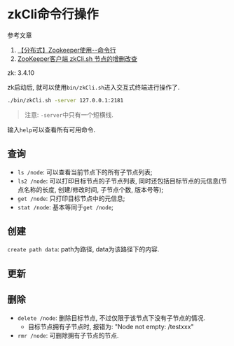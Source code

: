 # zkCli命令行操作

参考文章

1. [【分布式】Zookeeper使用--命令行](https://www.cnblogs.com/leesf456/p/6022357.html)
2. [ZooKeeper客户端 zkCli.sh 节点的增删改查](https://www.cnblogs.com/sherrykid/p/5813148.html)

zk: 3.4.10

zk启动后, 就可以使用`bin/zkCli.sh`进入交互式终端进行操作了.

```bash
./bin/zkCli.sh -server 127.0.0.1:2181
```

> 注意: `-server`中只有一个短横线.

输入`help`可以查看所有可用命令.

## 查询

- `ls /node`: 可以查看当前节点下的所有子节点列表;
- `ls2 /node`: 可以打印目标节点的子节点列表, 同时还包括目标节点的元信息(节点名称的长度, 创建/修改时间, 子节点个数, 版本号等);
- `get /node`: 只打印目标节点中的元信息;
- `stat /node`: 基本等同于`get /node`;

## 创建

`create path data`: path为路径, data为该路径下的内容.

## 更新

## 删除

- `delete /node`: 删除目标节点, 不过仅限于该节点下没有子节点的情况.
    - 目标节点拥有子节点时, 报错为: "Node not empty: /testxxx"
- `rmr /node`: 可删除拥有子节点的节点.
